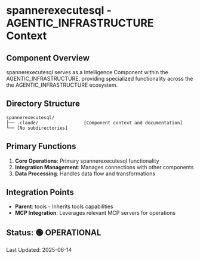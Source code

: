 # spannerexecutesql - AGENTIC_INFRASTRUCTURE Context

## Component Overview

spannerexecutesql serves as a Intelligence Component within the AGENTIC_INFRASTRUCTURE, providing specialized functionality across the the AGENTIC_INFRASTRUCTURE ecosystem.

## Directory Structure

```
spannerexecutesql/
├── .claude/                 [Component context and documentation]
└── [No subdirectories]
```

## Primary Functions

1. **Core Operations**: Primary spannerexecutesql functionality
2. **Integration Management**: Manages connections with other components
3. **Data Processing**: Handles data flow and transformations

## Integration Points

- **Parent**: tools - Inherits tools capabilities
- **MCP Integration**: Leverages relevant MCP servers for operations
  
## Status: 🟢 OPERATIONAL

Last Updated: 2025-06-14
